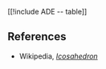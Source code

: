 
[[!include ADE -- table]]

## References

* Wikipedia, _[Icosahedron](https://en.wikipedia.org/wiki/Icosahedron)_